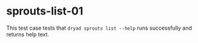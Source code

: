 
# sprouts-list-01

This test case tests that `dryad sprouts list --help` runs successfully and returns help text.